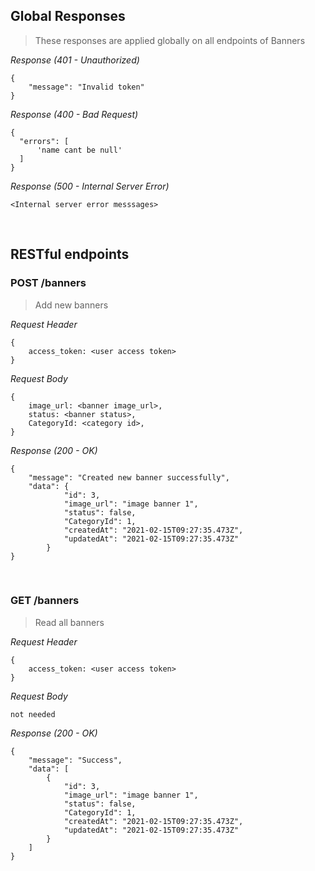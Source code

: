 ## Global Responses
> These responses are applied globally on all endpoints of Banners

_Response (401 - Unauthorized)_
```
{
    "message": "Invalid token"
}
```

_Response (400 - Bad Request)_
```
{
  "errors": [
      'name cant be null'
  ]
}
```

_Response (500 - Internal Server Error)_
```
<Internal server error messsages>
```

&nbsp;

## RESTful endpoints
### POST /banners

> Add new banners

_Request Header_
```
{
    access_token: <user access token>
}
```

_Request Body_
```
{
    image_url: <banner image_url>,
    status: <banner status>,
    CategoryId: <category id>,
}
```

_Response (200 - OK)_
```
{
    "message": "Created new banner successfully",
    "data": {
            "id": 3,
            "image_url": "image banner 1",
            "status": false,
            "CategoryId": 1,
            "createdAt": "2021-02-15T09:27:35.473Z",
            "updatedAt": "2021-02-15T09:27:35.473Z"
        }
}
```

&nbsp;

### GET /banners

> Read all banners

_Request Header_
```
{
    access_token: <user access token>
}
```

_Request Body_
```
not needed
```

_Response (200 - OK)_
```
{
    "message": "Success",
    "data": [
        {
            "id": 3,
            "image_url": "image banner 1",
            "status": false,
            "CategoryId": 1,
            "createdAt": "2021-02-15T09:27:35.473Z",
            "updatedAt": "2021-02-15T09:27:35.473Z"
        }
    ]
}
```

&nbsp;
